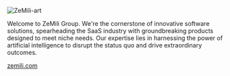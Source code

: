 
![ZeMili-art](https://github.com/zemili-group/.github/assets/65465380/de1ab628-1b01-4334-91c3-1098dd114b2f)

<!--- ![ZeMili-art](https://github.com/zemili-group/.github/assets/65465380/d35589eb-b6a3-4771-8536-8303c10c4403) -->
<!--- ![ZeMili-art](https://github.com/zemili-group/.github/assets/65465380/95318606-0996-4b3f-91b5-334f5f6208cb) -->
<!-- ![LinkedIn Cover Photo](https://github.com/zemili-group/.github/assets/65465380/520d35aa-c853-4ce7-a58e-0ed2e017b6b0) -->

Welcome to ZeMili Group. We're the cornerstone of innovative software solutions, spearheading the SaaS industry with groundbreaking products designed to meet niche needs. Our expertise lies in harnessing the power of artificial intelligence to disrupt the status quo and drive extraordinary outcomes.

[zemili.com](https://zemili.com)
